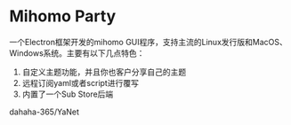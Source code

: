 <script setup>
    import github from "../components/embeds/github.vue"
</script>

# Mihomo Party

一个Electron框架开发的mihomo GUI程序，支持主流的Linux发行版和MacOS、Windows系统。主要有以下几点特色：

1. 自定义主题功能，并且你也客户分享自己的主题
2. 远程订阅yaml或者script进行覆写
3. 内置了一个Sub Store后端

<github>dahaha-365/YaNet</github>
